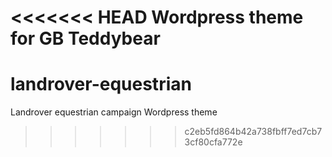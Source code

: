 <<<<<<< HEAD
Wordpress theme for GB Teddybear
=======
landrover-equestrian
====================

Landrover equestrian campaign Wordpress theme
>>>>>>> c2eb5fd864b42a738fbff7ed7cb73cf80cfa772e
